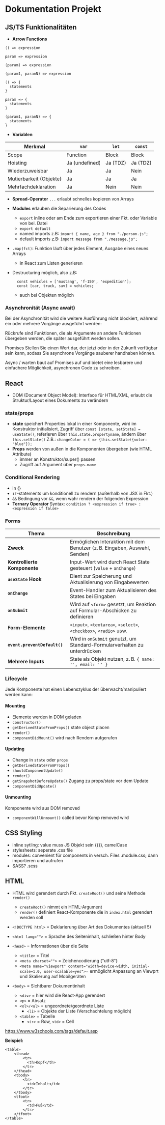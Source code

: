 # Dokumentation Projekt

## JS/TS Funktionalitäten

- **Arrow Functions**
```
() => expression

param => expression

(param) => expression

(param1, paramN) => expression

() => {
  statements
}

param => {
  statements
}

(param1, paramN) => {
  statements
}

```

- **Variablen**

| Merkmal                 | `var`          | `let`    | `const`  |
| ----------------------- | -------------- | -------- | -------- |
| Scope                   | Function       | Block    | Block    |
| Hoisting                | Ja (undefined) | Ja (TDZ) | Ja (TDZ) |
| Wiederzuweisbar         | Ja             | Ja       | Nein     |
| Mutierbarkeit (Objekte) | Ja             | Ja       | Ja       |
| Mehrfachdeklaration     | Ja             | Nein     | Nein     |


- **Spread-Operator** `...` erlaubt schnelles kopieren von Arrays

- **Modules** erlauben die Separierung des Codes
    - `export` inline oder am Ende zum exportieren einer Fkt. oder Variable von bel. Datei
    - `export default`
    - named imports z.B: `import { name, age } from "./person.js";`
    - default imports z.B: `import message from "./message.js";`

- `.map(fct)`: Funktion läuft über jedes Element, Ausgabe eines neues Arrays
    - in React zum Listen generieren

- Destructuring möglich, also z.B:
        
        const vehicles = ['mustang', 'f-150', 'expedition'];
        const [car, truck, suv] = vehicles;

    - auch bei Objekten möglich


### Asynchronität (Async await)
Bei der Asynchronität wird die weitere Ausführung nicht blockiert, während ein oder mehrere Vorgänge ausgeführt werden:

Rückrufe sind Funktionen, die als Argumente an andere Funktionen übergeben werden, die später ausgeführt werden sollen.

Promises Stellen Sie einen Wert dar, der jetzt oder in der Zukunft verfügbar sein kann, sodass Sie asynchrone Vorgänge sauberer handhaben können.

Async / warten baut auf Promises auf und bietet eine lesbarere und einfachere Möglichkeit, asynchronen Code zu schreiben.

## React
- DOM (Document Object Model): Interface für HTML/XML, erlaubt die Struktur/Layout eines Dokuments zu verändern

### state/props

- **state** speichert Properties lokal in einer Komponente, wird im Konstruktor initialisiert, Zugriff über `const [state, setState] = useState()`, referieren über `this.state.propertyname`, ändern über `this.setState()` Z.B.: `changeColor = ( => {this.setState({volor: "blue"});`
- **Props** werden von außen in die Komponenten übergeben (wie HTML Attribute)
    - immer an Konstruktor/super() passen
    - Zugriff auf Argument über `props.name`

###  Conditional Rendering
- in {}
- `if`-statements um konditionell zu rendern (außerhalb von JSX in Fkt.)
- `&&` Bedingung vor `&&`, wenn wahr rendern der folgenden Expression
- **Ternary Operator** Syntax: `condition ? <expression if true> : <expression if false>`

### Forms

| Thema                        | Beschreibung                                                                 |
| ---------------------------- | ---------------------------------------------------------------------------- |
| **Zweck**                    | Ermöglichen Interaktion mit dem Benutzer (z. B. Eingaben, Auswahl, Senden)   |
| **Kontrollierte Komponente** | Input-Wert wird durch React State gesteuert (`value` + `onChange`)           |
| **`useState` Hook**          | Dient zur Speicherung und Aktualisierung von Eingabewerten                   |
| **`onChange`**               | Event-Handler zum Aktualisieren des States bei Eingaben                      |
| **`onSubmit`**               | Wird auf `<form>` gesetzt, um Reaktion auf Formular-Abschicken zu definieren |
| **Form-Elemente**            | `<input>`, `<textarea>`, `<select>`, `<checkbox>`, `<radio>` usw.            |
| **`event.preventDefault()`** | Wird in `onSubmit` genutzt, um Standard-Formularverhalten zu unterdrücken    |
| **Mehrere Inputs**           | State als Objekt nutzen, z. B. `{ name: '', email: '' }`                     |



### Lifecycle
Jede Komponente hat einen Lebenszyklus der überwacht/manipuliert werden kann:

#### Mounting
- Elemente werden in DOM geladen
- `constructor()`
- `getDerivedStateFromProps()` state object placen 
- `render()`
- `componentDidMount()` wird nach Rendern aufgerufen

#### Updating
- Change in `state` oder `props`
- `getDerivedStateFromProps()`
- `shouldComponentUpdate()`
- `render()`
- `getSnapshotBeforeUpdate()` Zugang zu props/state vor dem Update
- `componentDidUpdate()`

#### Unmounting
Komponente wird aus DOM removed
- `componentWillUnmount()` called bevor Komp removed wird

## CSS Styling
- inline sytling: value muss JS Objekt sein {{}}, camelCase
- stylesheets: seperate .css file
- modules: convenient für components in versch. Files .module.css; dann importieren und aufrufen
- SASS? .scss

## HTML

- HTML wird gerendert durch Fkt. `createRoot()` und seine Methode `render()`
    - `createRoot()` nimmt ein HTML-Argument
    - `render()` definiert React-Komponente die in `index.html` gerendert werden soll 

- `<!DOCTYPE html>` = Deklarierung über Art des Dokumentes (aktuell 5)
- `<html lang="">` = Sprache des Seiteninhalt, schließen hinter Body
- `<head>` = Informationen über die Seite
    - `<title>` = Titel
    - `<meta charset="">` = Zeichencodierung ("utf-8")
    - `<meta name="viewport" content="width=device-width, initial-scale=1.0, user-scalable=yes">`= ermöglicht Anpassung an Viewprt und Skalierung auf Mobilgeräten
- `<body>` = Sichtbarer Dokumentinhalt
    - `<div>` = hier wird die React-App gerendert
    - `<p>` = Absatz
    - `<ol>/<ul>` = ungeordnete/geordnete Liste
        - `<li>` = Objekte der Liste (Verschachtelung möglich)
    - `<table>` = Tabelle
        - `<tr>` = Row, `<td>` = Cell


https://www.w3schools.com/tags/default.asp

**Beispiel:**

```
<table>
    <thead>
        <tr>
          <th>Kopf</th>
        </tr>
    </thead>
    <tbody>
        <tr>
          <td>Inhalt</td>
        </tr>
    </tbody>
    <tfoot>
        <tr>
          <td>Fuß</td>
        </tr>
    </tfoot>
</table>

```